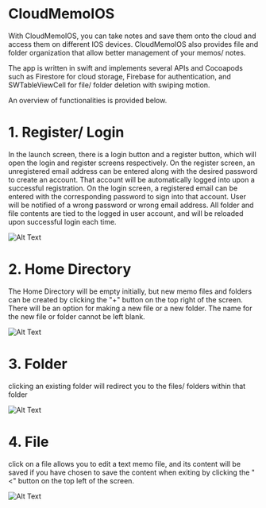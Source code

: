 # CloudMemoIOS
With CloudMemoIOS, you can take notes and save them onto the cloud and access them on different IOS devices. CloudMemoIOS also provides file and folder organization that allow better management of your memos/ notes.

The app is written in swift and implements several APIs and Cocoapods such as Firestore for cloud storage, Firebase for authentication, and SWTableViewCell for file/ folder deletion with swiping motion.

An overview of functionalities is provided below.

# 1. Register/ Login
In the launch screen, there is a login button and a register button, which will open the login and register screens respectively. On the register screen, an unregistered email address can be entered along with the desired password to create an account. That account will be automatically logged into upon a successful registration. On the login screen, a registered email can be entered with the corresponding password to sign into that account. User will be notified of a wrong password or wrong email address. All folder and file contents are tied to the logged in user account, and will be reloaded upon successful login each time.

![Alt Text](https://media.giphy.com/media/xbL9zldUwhCvGO9tWI/giphy.gif)

# 2. Home Directory
The Home Directory will be empty initially, but new memo files and folders can be created by clicking the "+" button on the top right of the screen. There will be an option for making a new file or a new folder. The name for the new file or folder cannot be left blank. 

![Alt Text](https://media.giphy.com/media/dFBitxbxypwaVU7uHi/giphy.gif)

# 3. Folder
clicking an existing folder will redirect you to the files/ folders within that folder

![Alt Text](https://media.giphy.com/media/zoHiybitZDYYtzc0Nu/giphy.gif)

# 4. File
click on a file allows you to edit a text memo file, and its content will be saved if you have chosen to save the content when exiting by clicking the "<" button on the top left of the screen.

![Alt Text](https://media.giphy.com/media/e1vfCLpkW6sniI0zIO/giphy.gif)
